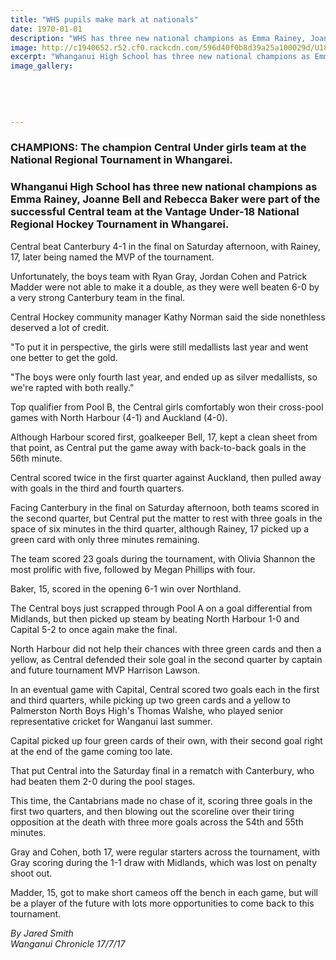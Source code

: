 ```yaml
---
title: "WHS pupils make mark at nationals"
date: 1970-01-01
description: "WHS has three new national champions as Emma Rainey, Joanne Bell & Rebecca Baker were part of the successful Central team at the Vantage Under-18 National Regional Hockey Tournament."
image: http://c1940652.r52.cf0.rackcdn.com/596d40f0b8d39a25a100029d/U18-Central-team-win-gold-17-July-Chron.jpg
excerpt: "Whanganui High School has three new national champions as Emma Rainey, Joanne Bell and Rebecca Baker were part of the successful Central team at the Vantage Under-18 National Regional Hockey Tournament in Whangarei."
image_gallery:
    
    
    
    
    
---
```


<h3><strong>CHAMPIONS:&nbsp;The champion Central Under girls team at the National Regional Tournament in Whangarei.</strong></h3>
<h3 class="element element-paragraph"><strong>Whanganui High School has three new national champions as Emma Rainey, Joanne Bell and Rebecca Baker were part of the successful Central team at the Vantage Under-18 National Regional Hockey Tournament in Whangarei.</strong></h3>
<p class="element element-paragraph">Central beat Canterbury 4-1 in the final on Saturday afternoon, with Rainey, 17, later being named the MVP of the tournament.</p>
<p class="element element-paragraph">Unfortunately, the boys team with Ryan Gray, Jordan Cohen and Patrick Madder were not able to make it a double, as they were well beaten 6-0 by a very strong Canterbury team in the final.</p>
<p class="element element-paragraph">Central Hockey community manager Kathy Norman said the side nonethless deserved a lot of credit.</p>
<p class="element element-paragraph">"To put it in perspective, the girls were still medallists last year and went one better to get the gold.</p>
<p class="element element-paragraph">"The boys were only fourth last year, and ended up as silver medallists, so we're rapted with both really."</p>
<p class="element element-paragraph">Top qualifier from Pool B, the Central girls comfortably won their cross-pool games with North Harbour (4-1) and Auckland (4-0).</p>
<p class="element element-paragraph">Although Harbour scored first, goalkeeper Bell, 17, kept a clean sheet from that point, as Central put the game away with back-to-back goals in the 56th minute.</p>
<p class="element element-paragraph">Central scored twice in the first quarter against Auckland, then pulled away with goals in the third and fourth quarters.</p>
<p class="element element-paragraph">Facing Canterbury in the final on Saturday afternoon, both teams scored in the second quarter, but Central put the matter to rest with three goals in the space of six minutes in the third quarter, although Rainey, 17 picked up a green card with only three minutes remaining.</p>
<p class="element element-paragraph">The team scored 23 goals during the tournament, with Olivia Shannon the most prolific with five, followed by Megan Phillips with four.</p>
<p class="element element-paragraph">Baker, 15, scored in the opening 6-1 win over Northland.</p>
<p class="element element-paragraph">The Central boys just scrapped through Pool A on a goal differential from Midlands, but then picked up steam by beating North Harbour 1-0 and Capital 5-2 to once again make the final.</p>
<p class="element element-paragraph">North Harbour did not help their chances with three green cards and then a yellow, as Central defended their sole goal in the second quarter by captain and future tournament MVP Harrison Lawson.</p>
<p class="element element-paragraph">In an eventual game with Capital, Central scored two goals each in the first and third quarters, while picking up two green cards and a yellow to Palmerston North Boys High's Thomas Walshe, who played senior representative cricket for Wanganui last summer.</p>
<p class="element element-paragraph">Capital picked up four green cards of their own, with their second goal right at the end of the game coming too late.</p>
<p class="element element-paragraph">That put Central into the Saturday final in a rematch with Canterbury, who had beaten them 2-0 during the pool stages.</p>
<p class="element element-paragraph">This time, the Cantabrians made no chase of it, scoring three goals in the first two quarters, and then blowing out the scoreline over their tiring opposition at the death with three more goals across the 54th and 55th minutes.</p>
<p class="element element-paragraph">Gray and Cohen, both 17, were regular starters across the tournament, with Gray scoring during the 1-1 draw with Midlands, which was lost on penalty shoot out.</p>
<p class="element element-paragraph">Madder, 15, got to make short cameos off the bench in each game, but will be a player of the future with lots more opportunities to come back to this tournament.</p>
<p class="element element-paragraph"><em>By Jared Smith</em><br /><em>Wanganui Chronicle 17/7/17</em></p>

